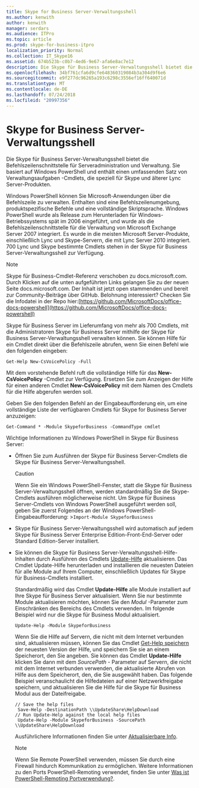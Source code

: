 ```yaml
---
title: Skype for Business Server-Verwaltungsshell
ms.author: kenwith
author: kenwith
manager: serdars
ms.audience: ITPro
ms.topic: article
ms.prod: skype-for-business-itpro
localization_priority: Normal
ms.collection: IT_Skype16
ms.assetid: 674b523b-c0b7-4ed6-9e67-afa6e8ac7e12
description: Die Skype für Business Server-Verwaltungsshell bietet die Befehlszeilenschnittstelle für Serveradministration und Verwaltung. Sie basiert auf Windows PowerShell und enthält einen umfassenden Satz von Verwaltungsaufgaben -Cmdlets, die speziell für Skype und älterer Lync Server-Produkten.
ms.openlocfilehash: 34bf761cfa6d9cfe648360319084b3a304d9f6e6
ms.sourcegitcommit: e9f277dc96265a193c6298c3556ef16ff640071d
ms.translationtype: MT
ms.contentlocale: de-DE
ms.lasthandoff: 07/24/2018
ms.locfileid: "20997356"
---
```

# <a name="skype-for-business-server-management-shell"></a>Skype for Business Server-Verwaltungsshell
 
Die Skype für Business Server-Verwaltungsshell bietet die Befehlszeilenschnittstelle für Serveradministration und Verwaltung. Sie basiert auf Windows PowerShell und enthält einen umfassenden Satz von Verwaltungsaufgaben -Cmdlets, die speziell für Skype und älterer Lync Server-Produkten.
  
Windows PowerShell können Sie Microsoft-Anwendungen über die Befehlszeile zu verwalten. Enthalten sind eine Befehlszeilenumgebung, produktspezifische Befehle und eine vollständige Skriptsprache. Windows PowerShell wurde als Release zum Herunterladen für Windows-Betriebssystems spät im 2006 eingeführt, und wurde als die Befehlszeilenschnittstelle für die Verwaltung von Microsoft Exchange Server 2007 integriert. Es wurde in die meisten Microsoft Server-Produkte, einschließlich Lync und Skype-Servern, die mit Lync Server 2010 integriert. 700 Lync und Skype bestimmte Cmdlets stehen in der Skype für Business Server-Verwaltungsshell zur Verfügung.
  
> [!NOTE]
> Skype für Business-Cmdlet-Referenz verschoben zu docs.microsoft.com. Durch Klicken auf die unten aufgeführten Links gelangen Sie zu der neuen Seite docs.microsoft.com. Der Inhalt ist jetzt open stammenden und bereit zur Community-Beiträge über GitHub. Belohnung interessiert? Checken Sie die Infodatei in der Repo hier:[https://github.com/MicrosoftDocs/office-docs-powershell](https://github.com/MicrosoftDocs/office-docs-powershell)
  
Skype für Business Server im Lieferumfang von mehr als 700 Cmdlets, mit die Administratoren Skype für Business Server mithilfe der Skype für Business Server-Verwaltungsshell verwalten können. Sie können Hilfe für ein Cmdlet direkt über die Befehlszeile abrufen, wenn Sie einen Befehl wie den folgenden eingeben:
  
```
Get-Help New-CsVoicePolicy -Full
```

Mit dem vorstehende Befehl ruft die vollständige Hilfe für das **New-CsVoicePolicy** -Cmdlet zur Verfügung. Ersetzen Sie zum Anzeigen der Hilfe für einen anderen Cmdlet **New-CsVoicePolicy** mit dem Namen des Cmdlets für die Hilfe abgerufen werden soll.
  
Geben Sie den folgenden Befehl an der Eingabeaufforderung ein, um eine vollständige Liste der verfügbaren Cmdlets für Skype for Business Server anzuzeigen: 
  
```
Get-Command * -Module SkypeforBusiness -CommandType cmdlet
```



Wichtige Informationen zu Windows PowerShell in Skype für Business Server:
  
- Öffnen Sie zum Ausführen der Skype für Business Server-Cmdlets die Skype für Business Server-Verwaltungsshell.
    
    > [!CAUTION]
    > Wenn Sie ein Windows PowerShell-Fenster, statt die Skype für Business Server-Verwaltungsshell öffnen, werden standardmäßig Sie die Skype-Cmdlets ausführen möglicherweise nicht. Um Skype für Business Server-Cmdlets von Windows PowerShell ausgeführt werden soll, geben Sie zuerst Folgendes an der Windows PowerShell-Eingabeaufforderung: >`Import-Module SkypeforBusiness`
  
- Skype für Business Server-Verwaltungsshell wird automatisch auf jedem Skype für Business Server Enterprise Edition-Front-End-Server oder Standard Edition-Server installiert.
    
- Sie können die Skype für Business Server-Verwaltungsshell-Hilfe-Inhalten durch Ausführen des Cmdlets [Update-Hilfe](https://technet.microsoft.com/en-us/library/hh849720.aspx) aktualisieren. Das Cmdlet Update-Hilfe herunterladen und installieren die neuesten Dateien für alle Module auf Ihrem Computer, einschließlich Updates für Skype für Business-Cmdlets installiert.
    
    Standardmäßig wird das Cmdlet **Update-Hilfe** alle Module installiert auf Ihre Skype für Business Server aktualisiert. Wenn Sie nur bestimmte Module aktualisieren möchten, können Sie den _Modul_ -Parameter zum Einschränken des Bereichs des Cmdlets verwenden. Im folgende Beispiel wird nur die Skype für Business Modul aktualisiert.
    
  ```
  Update-Help -Module SkypeforBusiness
  ```

    Wenn Sie die Hilfe auf Servern, die nicht mit dem Internet verbunden sind, aktualisieren müssen, können Sie das Cmdlet [Get-Help speichern](https://technet.microsoft.com/en-us/library/hh849724.aspx) der neuesten Version der Hilfe, und speichern Sie sie an einem Speicherort, den Sie angeben. Sie können das Cmdlet **Update-Hilfe** klicken Sie dann mit dem _SourcePath -_ Parameter auf Servern, die nicht mit dem Internet verbunden verwenden, die aktualisierte Abrufen von Hilfe aus dem Speicherort, den, die Sie ausgewählt haben. Das folgende Beispiel veranschaulicht die Hilfedateien auf einer Netzwerkfreigabe speichern, und aktualisieren Sie die Hilfe für die Skype für Business Modul aus der Dateifreigabe.
    
  ```
  // Save the help files
   Save-Help -DestinationPath \\UpdateShare\HelpDownload
  // Run Update-Help against the local help files
   Update-Help -Module SkypeforBusiness -SourcePath \\UpdateShare\HelpDownload
  ```

    Ausführlichere Informationen finden Sie unter [Aktualisierbare Info](https://technet.microsoft.com/library/hh847735.aspx).
    
    > [!NOTE]
    > Wenn Sie Remote PowerShell verwenden, müssen Sie durch eine Firewall hindurch Kommunikation zu ermöglichen. Weitere Informationen zu den Ports PowerShell-Remoting verwendet, finden Sie unter [Was ist PowerShell-Remoting Portverwendung?](https://blogs.technet.microsoft.com/christwe/2012/06/20/what-port-does-powershell-remoting-use/).
    

